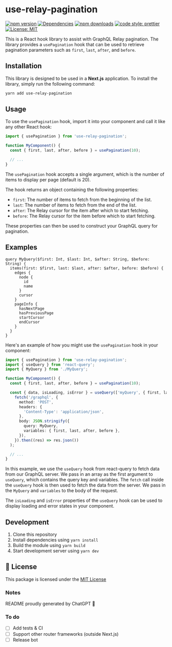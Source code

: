 # use-relay-pagination

[![npm version][npm-version-src]][npm-version-href]
[![Dependencies][david-dm-src]][david-dm-href]
[![npm downloads][npm-downloads-src]][npm-downloads-href]
[![code style: prettier](https://img.shields.io/badge/code_style-prettier-1a2b34.svg?style=flat-square)](https://prettier.io)
[![License: MIT](https://img.shields.io/badge/License-MIT-black.svg?style=flat-square)](https://opensource.org/licenses/MIT)


This is a React hook library to assist with GraphQL Relay pagination. The library provides a `usePagination` hook that can be used to retrieve pagination parameters such as `first`, `last`, `after`, and `before`.

## Installation

This library is designed to be used in a **Next.js** application. To install the library, simply run the following command:


```sh
yarn add use-relay-pagination
```

## Usage

To use the `usePagination` hook, import it into your component and call it like any other React hook:

```ts
import { usePagination } from 'use-relay-pagination';

function MyComponent() {
  const { first, last, after, before } = usePagination(10);

  // ...
}
```

The `usePagination` hook accepts a single argument, which is the number of items to display per page (default is 20).

The hook returns an object containing the following properties:

- `first`: The number of items to fetch from the beginning of the list.
- `last`: The number of items to fetch from the end of the list.
- `after`: The Relay cursor for the item after which to start fetching.
- `before`: The Relay cursor for the item before which to start fetching.

These properties can then be used to construct your GraphQL query for pagination.

## Examples

```gql
query MyQuery($first: Int, $last: Int, $after: String, $before: String) {
  items(first: $first, last: $last, after: $after, before: $before) {
    edges {
      node {
        id
        name
      }
      cursor
    }
    pageInfo {
      hasNextPage
      hasPreviousPage
      startCursor
      endCursor
    }
  }
}
```

Here's an example of how you might use the `usePagination` hook in your component:

```ts
import { usePagination } from 'use-relay-pagination';
import { useQuery } from 'react-query';
import { MyQuery } from './MyQuery';

function MyComponent() {
  const { first, last, after, before } = usePagination(10);

  const { data, isLoading, isError } = useQuery(['myQuery', { first, last, after, before }], () =>
    fetch('/graphql', {
      method: 'POST',
      headers: {
        'Content-Type': 'application/json',
      },
      body: JSON.stringify({
        query: MyQuery,
        variables: { first, last, after, before },
      }),
    }).then((res) => res.json())
  );

  // ...
}
```

In this example, we use the `useQuery` hook from react-query to fetch data from our GraphQL server. We pass in an array as the first argument to `useQuery`, which contains the query key and variables. The `fetch` call inside the `useQuery` hook is then used to fetch the data from the server. We pass in the `MyQuery` and `variables` to the body of the request.

The `isLoading` and `isError` properties of the `useQuery` hook can be used to display loading and error states in your component.


## Development

1. Clone this repository
2. Install dependencies using `yarn install`
3. Build the module using `yarn build`
4. Start development server using `yarn dev`

## 📑 License

This package is licensed under the [MIT License](./LICENSE)

### Notes

README proudly generated by ChatGPT :robot:

### To do

- [ ] Add tests & CI
- [ ] Support other router frameworks (outside Next.js)
- [ ] Release bot

<!-- Badges -->

[npm-version-src]: https://img.shields.io/npm/dt/use-relay-pagination.svg?style=flat-square
[npm-version-href]: https://npmjs.com/package/use-relay-pagination
[npm-downloads-src]: https://img.shields.io/npm/v/use-relay-pagination/latest.svg?style=flat-square
[npm-downloads-href]: https://npmjs.com/package/use-relay-pagination
[david-dm-src]: https://david-dm.org/gomah/use-relay-pagination/status.svg?style=flat-square
[david-dm-href]: https://david-dm.org/gomah/use-relay-pagination
